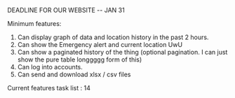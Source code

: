 
DEADLINE FOR OUR WEBSITE -- JAN 31 

Minimum features:
1. Can display graph of data and location history in the past 2 hours.
2. Can show the Emergency alert and current location UwU
3. Can show a paginated history of the thing (optional pagination. I can just show the pure table longgggg form of this)
4. Can log into accounts.
5. Can send and download xlsx / csv files

Current features task list : 14
